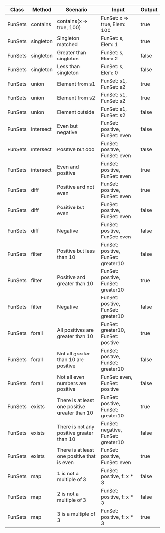 | Class   | Method    | Scenario                                       | Input                               | Output | 
| ------- | --------- | ---------------------------------------------- | ----------------------------------- | ------ |
| FunSets | contains  | contains(x => true, 100)                       | FunSet: x => true, Elem: 100        | true   |
| FunSets | singleton | Singleton matched                              | FunSet: s, Elem: 1                  | true   |
| FunSets | singleton | Greater than singleton                         | FunSet: s, Elem: 2                  | false  |
| FunSets | singleton | Less than singleton                            | FunSet: s, Elem: 0                  | false  |
| FunSets | union     | Element from s1                                | FunSet: s1, FunSet: s2              | true   |
| FunSets | union     | Element from s2                                | FunSet: s1, FunSet: s2              | true   |
| FunSets | union     | Element outside                                | FunSet: s1, FunSet: s2              | false  |
| FunSets | intersect | Even but negative                              | FunSet: positive, FunSet: even      | false  |
| FunSets | intersect | Positive but odd                               | FunSet: positive, FunSet: even      | false  |
| FunSets | intersect | Even and positive                              | FunSet: positive, FunSet: even      | true   |
| FunSets | diff      | Positive and not even                          | FunSet: positive, FunSet: even      | true   |
| FunSets | diff      | Positive but even                              | FunSet: positive, FunSet: even      | false  |
| FunSets | diff      | Negative                                       | FunSet: positive, FunSet: even      | false  |
| FunSets | filter    | Positive but less than 10                      | FunSet: positive, FunSet: greater10 | false  |
| FunSets | filter    | Positive and greater than 10                   | FunSet: positive, FunSet: greater10 | true   |
| FunSets | filter    | Negative                                       | FunSet: positive, FunSet: greater10 | false  |
| FunSets | forall    | All positives are greater than 10              | FunSet: greater10, FunSet: positive | true   |
| FunSets | forall    | Not all greater than 10 are positive           | FunSet: positive, FunSet: greater10 | false  |
| FunSets | forall    | Not all even numbers are positive              | FunSet: even, FunSet: positive      | false  |
| FunSets | exists    | There is at least one positive greater than 10 | FunSet: positive, FunSet: greater10 | true   |
| FunSets | exists    | There is not any positive greater than 10      | FunSet: negative, FunSet: greater10 | false  |
| FunSets | exists    | There is at least one positive that is even    | FunSet: positive, FunSet: even      | true   |
| FunSets | map       | 1 is not a multiple of 3                       | FunSet: positive, f: x * 3          | false  |
| FunSets | map       | 2 is not a multiple of 3                       | FunSet: positive, f: x * 3          | false  |
| FunSets | map       | 3 is a multiple of 3                           | FunSet: positive, f: x * 3          | true   |
